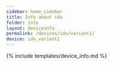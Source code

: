 ```yaml
---
sidebar: home_sidebar
title: Info about ido
folder: info
layout: deviceinfo
permalink: /devices/ido/variant1/
device: ido_variant1
---
```

{% include templates/device_info.md %}
